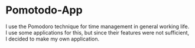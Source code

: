 # Pomotodo-App
I use the Pomodoro technique for time management in general working life. I use some applications for this, but since their features were not sufficient, I decided to make my own application.
